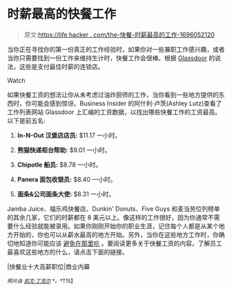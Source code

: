 # 时薪最高的快餐工作

> 原文:[https://life hacker . com/the-快餐-时薪最高的工作-1696052120](https://lifehacker.com/the-fast-food-jobs-with-the-best-hourly-wages-1696052120)

当你正在寻找你的第一份真正的工作经验时，如果你对一些兼职工作感兴趣，或者当你只需要找到一份工作来维持生计时，快餐工作会很棒。根据 [Glassdoor](http://www.glassdoor.com/index.htm) 的说法，这些是支付最佳时薪的连锁店。

Watch

如果快餐工资的想法让你从未考虑过油炸厨师的工作，当你看到一些地方提供的东西时，你可能会感到惊讶。Business Insider 的阿什利·卢茨(Ashley Lutz)查看了工作列表网站 Glassdoor 上汇编的工资数据，以找出哪些快餐工作的工资最高。以下是前五名:

1.  **In-N-Out 汉堡店店员:** $11.17 一小时。

2.  **熊猫快递柜台帮助:** $9.01 一小时。

3.  **Chipotle 船员:** $8.78 一小时。

4.  **Panera 面包收银员:** $8.40 一小时。

5.  **面条&公司面条大使:** $8.31 一小时。

Jamba Juice、福乐鸡快餐店、Dunkin' Donuts、Five Guys 和麦当劳位列榜单的其余几家，它们的时薪都在 8 美元以上。像这样的工作很好，因为你通常不需要什么经验就能被录用。如果你刚刚开始你的职业生涯，记住每个人都是从某个地方开始的，你也可以从薪水最高的地方开始。另外，当你在这些地方工作时，你确切地知道你可能应该 [避免在那里吃](https://lifehacker.com/what-to-never-eat-at-fast-food-places-according-to-fas-5924778) 。要阅读更多关于快餐工资的内容，了解员工最喜欢这些地方的什么，请点击下面的链接。

|快餐业十大高薪职位|商业内幕

<small>*照片由*</small> [<small>*凯文·丁克尔*</small>](https://www.flickr.com/photos/121776594@N07/15931998061) <small>*。*T15】</small>